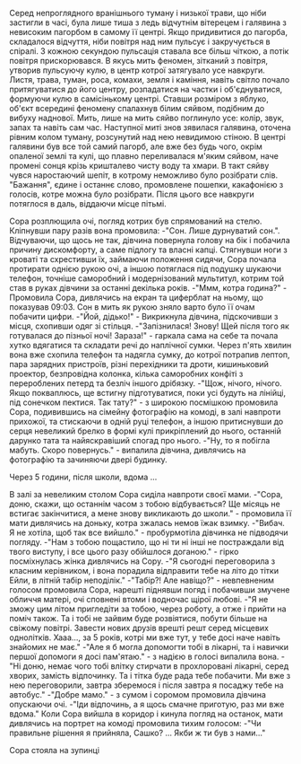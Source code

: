 Серед непроглядного вранішнього туману і низької трави, що ніби застигли в часі, була лише тиша з ледь відчутнім вітерецем і галявина з невисоким пагорбом в самому її центрі. Якщо придивитися до пагорба, складалося відчуття, ніби повітря над ним пульсує і закручується в спіралі. З кожною секундою пульсація ставала все більш чіткою, а потік повітря прискорювався. В якусь мить феномен, зітканий з повітря, утворив пульсуючу кулю, в центр котрої затягувало усе навкруги. Листя, трава, туман, роса, комахи, земля і каміння, навіть світло почало притягуватися до його центру, розпадатися на частки і об'єднуватися,  формуючи кулю в самісінькому центрі. Ставши розміром з яблуко, об'єкт всередині феномену спалахнув білим сяйвом, подібним до вибуху наднової. Мить, лише на мить сяйво поглинуло усе: колір, звук, запах та навіть сам час. Наступної миті знов зявилася галявина, оточена рівним колом туману, розсунутий над нею невидимою стіною. В центрі галявини був все той самий пагорб, але вже без будь чого, окрім опаленої землі та кулі, що плавно переливалася м'яким сяйвом, наче промені сонця крізь кришталево чисту воду та хмари. В такт сяйву чувся наростаючий шепіт, в котрому неможливо було розібрати слів. "Бажання", єдине і останнє слово, промовлене пошепки, какафонією з голосів, котре можна було розібрати. Після цього все навкруги потяглося в даль, віддаючи місце пітьмі.

Сора розплющила очі, погляд котрих був спрямований на стелю. Кліпнувши пару разів вона промовила: -"Сон. Лише дурнуватий сон.".
Відчуваючи, що щось не так, дівчина повернула голову на бік і побачила причину дискомфорту, а саме підлогу та власні капці. Стягнувши ноги з кроваті та схрестивши їх, займаючи положення сидячи, Сора почала протирати однією рукою очі, а іншою потяглася під подушку шукаючи телефон, точніше саморобний і модернізований мультитул, котрим той став в руках дівчини за останні декілька років.
-"Ммм, котра година?" - Промовила Сора, дивлячись на екран та циферблат на ньому, що показував 09:03. Сон в мить як рукою зняло варто було її очам побачити цифри.
-"Йой, дідько!" - Викрикнула дівчина, підскочивши з місця, схопивши одяг зі стільця.
-"Запізнилася! Знову! Щей після того як готувалася до пізньої ночі! Зараза!" - гаркала сама на себе та почала хутко вдягатися та складати речі до наплічної сумки. Через п'ять хвилин вона вже схопила телефон та надягла сумку, до котрої потрапив лептоп, пара зарядних пристроїв, різні перехідники та дроти, кишиньковий проектор, безпровідна колонка, кілька саморобних конфіті з перероблених петерд та безліч іншого дрібязку.
-"Щож, нічого, нічого. Якщо покваплюсь, ще встигну підготуватися, поки усі будуть на лінійці, під сонечком пектися. Так тату?" - з широкою посмішкою промовила Сора, подивившись на сімейну фотографію на комоді, в залі навпроти прихожої, та стискаючи в одній руці телефон, а іншою притиснувши до серця невеликий брелко в формі кулі прикріплений до нього, останній дарунко тата та найяскравіший спогад про нього. -"Ну, то я побігла мабуть. Скоро повернусь." - випалила дівчина, дивлячись на фотографію та зачиняючи двері будинку.

Через 5 години, після школи, вдома ...

В залі за невеликим столом Сора сиділа навпроти своєї мами.
-"Сора, доню, скажи, що останнім часом з тобою відбувається? Ще місяць не встигає закінчитися, а мене знову викликають до школи." - промовила її мати дивлячись на доньку, котра зжалась немов їжак взимку.
-"Вибач. Я не хотіла, щоб так все вийшло." - пробурмотіла дівчинка не підводячи погляду.
-"Нам з тобою пощастило, що ні ти ні інші не постраждали від твого виступу, і все цього разу обійшлося доганою." - гірко посміхнулась жінка дивлячись на Сору.
-"Я сьогодні переговорила з класним керівником, і вона порадила відправити тебе на літо до тітки Ейли, в літній табір неподілік."
-"Табір?! Але навіщо?" - невпевненим голосом промовила Сора, нарешті піднявши погяд і побачивши змучене обличчя матері, очі сповнені втоми і водночас щірої любові.
-"Я не зможу цим літом пригледіти за тобою, через роботу, а отже і прийти на поміч також. Та і тобі не зайвим буде розвіятися, побути більше на свіжому повітрі. Завести нових друзів врешті решт серед місцевих однолітків. Хааа..., за 5 років, котрі ми вже тут, у тебе досі наче навіть знайомих не має."
-"Але я б могла допомогти тобі в лікарні, та і навички першої допомоги я досі пам'ятаю." - з надією в голосі випалила вона.
-"Ні доню, немає чого тобі влітку стирчати в прохлоровані лікарні, серед хворих, замість відпочинку. Та і тітка буде рада тебе побачити. Ми вже з нею переговорили, завтра зберемося і після завтра я посаджу тебе на автобус."
-"Добре мамо." - з сумом і соромом промовила дівчина опускаючи очі.
-"Іди відпочинь, а я щось смачне приготую, раз ми вже вдома."
Коли Сора вийшла в коридор і кинула погляд на останок, мати дивлячись на портрет на комоді промовила тихим голосом: -"Чи правильне рішення я прийняла, Сашко? ... Якби ж ти був з нами..."

Сора стояла на зупинці